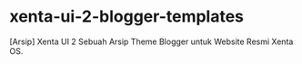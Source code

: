 # xenta-ui-2-blogger-templates
[Arsip] Xenta UI 2 Sebuah Arsip Theme Blogger untuk Website Resmi Xenta OS.

